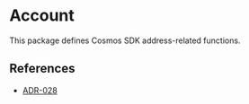 # Account

This package defines Cosmos SDK address-related functions.

## References

* [ADR-028](https://github.com/lightmos/lightmos-sdk/blob/main/docs/architecture/adr-028-public-key-addresses.md)
